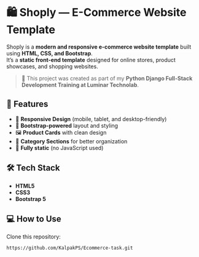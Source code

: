 # 🛍️ Shoply — E-Commerce Website Template  

Shoply is a **modern and responsive e-commerce website template** built using **HTML, CSS, and Bootstrap**.  
It’s a **static front-end template** designed for online stores, product showcases, and shopping websites.  

> 🏫 This project was created as part of my **Python Django Full-Stack Development Training at Luminar Technolab**.  

## 🚀 Features  
- 📱 **Responsive Design** (mobile, tablet, and desktop-friendly)  
- 🎨 **Bootstrap-powered** layout and styling  
- 🖼️ **Product Cards** with clean design  
- 🧾 **Category Sections** for better organization  
- 📍 **Fully static** (no JavaScript used)  

## 🛠️ Tech Stack  
- **HTML5**  
- **CSS3**  
- **Bootstrap 5** 

## 💻 How to Use  
Clone this repository:  
   ```bash
   https://github.com/KalpakPS/Ecommerce-task.git
